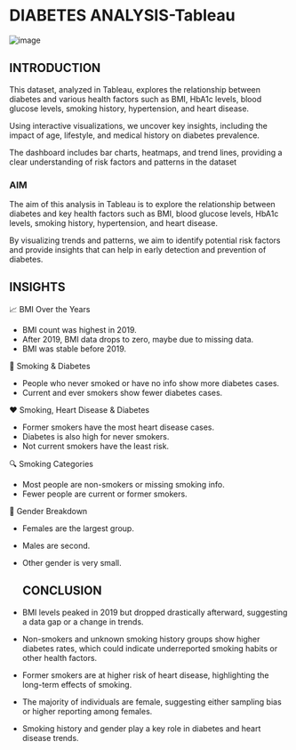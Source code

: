 # DIABETES ANALYSIS-Tableau
![image](https://github.com/user-attachments/assets/947df7e6-93ab-4592-afab-64ea1f3e32aa)

## INTRODUCTION

This dataset, analyzed in Tableau, explores the relationship between diabetes and various health factors such as BMI, HbA1c levels, blood glucose levels, smoking history, hypertension, and heart disease. 

Using interactive visualizations, we uncover key insights, including the impact of age, lifestyle, and medical history on diabetes prevalence. 

The dashboard includes bar charts, heatmaps, and trend lines, providing a clear understanding of risk factors and patterns in the dataset


### AIM

The aim of this analysis in Tableau is to explore the relationship between diabetes and key health factors such as BMI, blood glucose levels, HbA1c levels, smoking history, hypertension, and heart disease. 

By visualizing trends and patterns, we aim to identify potential risk factors and provide insights that can help in early detection and prevention of diabetes.

## INSIGHTS

📈 BMI Over the Years

* BMI count was highest in 2019.
* After 2019, BMI data drops to zero, maybe due to missing data.
* BMI was stable before 2019.

🚬 Smoking & Diabetes

* People who never smoked or have no info show more diabetes cases.
* Current and ever smokers show fewer diabetes cases.

❤️ Smoking, Heart Disease & Diabetes

* Former smokers have the most heart disease cases.
* Diabetes is also high for never smokers.
* Not current smokers have the least risk.

🔍 Smoking Categories

* Most people are non-smokers or missing smoking info.
* Fewer people are current or former smokers.

👥 Gender Breakdown

* Females are the largest group.
* Males are second.
* Other gender is very small.

  ## CONCLUSION

* BMI levels peaked in 2019 but dropped drastically afterward, suggesting a data gap or a change in trends.

* Non-smokers and unknown smoking history groups show higher diabetes rates, which could indicate underreported smoking habits or other health factors.

* Former smokers are at higher risk of heart disease, highlighting the long-term effects of smoking.

* The majority of individuals are female, suggesting either sampling bias or higher reporting among females.

* Smoking history and gender play a key role in diabetes and heart disease trends.
